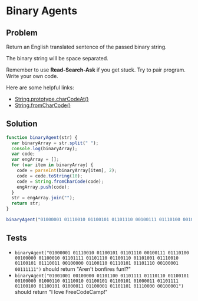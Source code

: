 # Binary Agents

## Problem

Return an English translated sentence of the passed binary string.

The binary string will be space separated.

Remember to use **Read-Search-Ask** if you get stuck. Try to pair program. Write your own code.

Here are some helpful links:

* [String.prototype.charCodeAt()](https://developer.mozilla.org/en-US/docs/Web/JavaScript/Reference/Global_Objects/String/charCodeAt)
* [String.fromCharCode()](https://developer.mozilla.org/en-US/docs/Web/JavaScript/Reference/Global_Objects/String/charCodeAt)

## Solution

```javascript
function binaryAgent(str) {
  var binaryArray = str.split(" ");
  console.log(binaryArray);
  var code;
  var engArray = [];
  for (var item in binaryArray) {
    code = parseInt(binaryArray[item], 2);
    code = code.toString(10);
    code = String.fromCharCode(code);
    engArray.push(code);
  }
  str = engArray.join("");
  return str;
}

binaryAgent("01000001 01110010 01100101 01101110 00100111 01110100 00100000 01100010 01101111 01101110 01100110 01101001 01110010 01100101 01110011 00100000 01100110 01110101 01101110 00100001 00111111");
```

## Tests

* `binaryAgent("01000001 01110010 01100101 01101110 00100111 01110100 00100000 01100010 01101111 01101110 01100110 01101001 01110010 01100101 01110011 00100000 01100110 01110101 01101110 00100001 00111111")` should return "Aren't bonfires fun!?"
* `binaryAgent("01001001 00100000 01101100 01101111 01110110 01100101 00100000 01000110 01110010 01100101 01100101 01000011 01101111 01100100 01100101 01000011 01100001 01101101 01110000 00100001")` should return "I love FreeCodeCamp!"